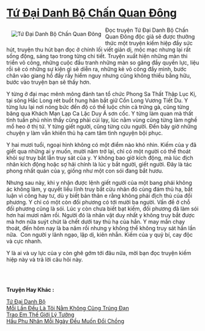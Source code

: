 <a href="https://utruyen.com/truyen/tu-dai-danh-bo-chan-quan-dong/20342/" title="Tứ Đại Danh Bộ Chấn Quan Đông"><h1>Tứ Đại Danh Bộ Chấn Quan Đông</h1></a><div style="display:table"><img align="right" style="float: left; padding: 10px;" src="https://utruyen.com/images/story/200x260/tu-dai-danh-bo-chan-quan-dong.jpg" alt="Tứ Đại Danh Bộ Chấn Quan Đông">Đọc truyện Tứ Đại Danh Bộ Chấn Quan Đông độc giả sẽ được thưởng thức một truyện kiếm hiệp đầy sức hút, truyện thu hút bạn đọc ở chính lối viết giản dị, mộc mạc nhưng lại rất sống động, sáng tạo trong từng chi tiết. Truyện xuất hiện những màn thi triển võ công, những cuộc đấu tranh những màn so găng đầy quyền lực, liệu rồi sẽ có những sự kiện gì sẽ diễn ra, những kẻ võ công đầy mình, bước chân vào giang hồ đầy rẫy hiểm nguy nhưng cũng không thiếu bằng hữu, bước vào truyện bạn sẽ thấy hơn.<p></p>Y từng ở đại mạc mênh mông đánh tan tổ chức Phong Sa Thất Thập Lục Kị, tại sông Hắc Long rét buốt hung hãn bắt giữ Cổn Long Vương Tiết Du. Y từng lưu lại nơi nóng bức đến độ có thể luộc chín cả trứng gà, cũng từng băng qua Khách Mạn Lạp Ca Lặc Duy Á sơn cốc. Y từng làm quan mà thất tỉnh tuần phủ nhìn thấy cũng phải cúi lạy, lúc nằm vùng cũng từng làm nghề mổ heo ở thị tứ. Y từng giết người, cũng từng cứu người. Đến bây giờ những chuyện y làm vẫn khiến thủ hạ cam tâm tình nguyện bội phục.<p></p>Y hai mươi tuổi, ngoại hình không có một điểm nào khó nhìn. Kiếm của y đã giết qua những ai y muốn, mười năm trở lại, chỉ có một người có thể thoát khỏi sự truy bắt lẫn truy sát của y. Y không bao giờ kích động, mà lúc địch nhân kích động hoặc sợ hãi chính là lúc y bắt người, giết người. Đây là tác phong nhất quán của y, giống như một con sói đang bắt hươu.<p></p>Nhưng sau này, khi y nhận được lệnh giết người của một bang phái không ác không làm, y quyết liều lĩnh truy bắt cừu nhân đó cùng đám thủ hạ, bất luận vì công hay tư, dù y biết bản thân e rằng không phải địch thủ của đối phương. Y chỉ có một còn đối phương có tới mười ba người. Vấn đề ở chỗ đối phương cũng là sói. Lúc y còn chưa biết bạt kiếm, đối phương đã làm sói hơn hai mươi năm rồi. Người đó là nhân vật duy nhất y không truy bắt được mà hơn nữa suýt chút là chết dưới tay thủ hạ của hắn. Y may mắn chạy thoát, đến hôm nay là ba năm rồi nhưng y không thể không truy sát hắn lần nữa.  Con người y lãnh ngạo, lập dị, kiên nhẫn. Kiếm của y quỷ bí, cay độc và cực nhanh.<p></p>Y là ai và uy lực của y còn ghê gớm tới đâu nữa, mời bạn đọc truyện kiếm hiệp này và trả lời câu hỏi này.<p></p> </div><p><br><b>Truyện Hay Khác :</b></p><a href="https://utruyen.com/truyen/tu-dai-danh-bo/20340/" alt="Tứ Đại Danh Bộ">Tứ Đại Danh Bộ</a><br/><a href="https://truyenngontinhay.wordpress.com/2019/10/03/moi-lan-deu-la-toi-nam-khong-cung-trung-dan/" alt="Mỗi Lần Đều Là Tôi Nằm Không Cũng Trúng Đạn">Mỗi Lần Đều Là Tôi Nằm Không Cũng Trúng Đạn</a><br/><a href="https://github.com/quanluxury/ngontinhhot/tree/master/truyenhay/18683/" alt="Trao Em Thế Giới Lý Tưởng">Trao Em Thế Giới Lý Tưởng</a><br/><a href="https://truyenngontinhay.wordpress.com/2019/10/03/hau-phu-nhan-moi-ngay-deu-muon-doi-chong/" alt="Hầu Phu Nhân Mỗi Ngày Đều Muốn Đổi Chồng">Hầu Phu Nhân Mỗi Ngày Đều Muốn Đổi Chồng</a><br/>
